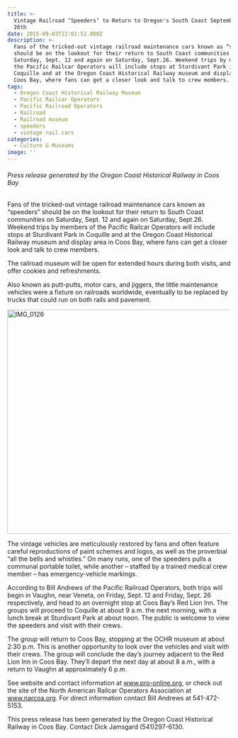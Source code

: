 ```yaml
---
title: >-
  Vintage Railroad ‘Speeders’ to Return to Oregon's South Coast September 12th &
  26th
date: 2015-09-03T22:01:52.000Z
description: >-
  Fans of the tricked-out vintage railroad maintenance cars known as “speeders”
  should be on the lookout for their return to South Coast communities on
  Saturday, Sept. 12 and again on Saturday, Sept.26. Weekend trips by members of
  the Pacific Railcar Operators will include stops at Sturdivant Park in
  Coquille and at the Oregon Coast Historical Railway museum and display area in
  Coos Bay, where fans can get a closer look and talk to crew members.
tags:
  - Oregon Coast Historical Railway Museum
  - Pacific Railcar Operators
  - Pacific Railroad Operators
  - Railroad
  - Railroad museum
  - speeders
  - vintage rail cars
categories:
  - Culture & Museums
image: ''
---
```

###### Press release generated by the Oregon Coast Historical Railway in Coos Bay

Fans of the tricked-out vintage railroad maintenance cars known as “speeders” should be on the lookout for their return to South Coast communities on Saturday, Sept. 12 and again on Saturday, Sept.26. Weekend trips by members of the Pacific Railcar Operators will include stops at Sturdivant Park in Coquille and at the Oregon Coast Historical Railway museum and display area in Coos Bay, where fans can get a closer look and talk to crew members.

The railroad museum will be open for extended hours during both visits, and offer cookies and refreshments.

Also known as putt-putts, motor cars, and jiggers, the little maintenance vehicles were a fixture on railroads worldwide, eventually to be replaced by trucks that could run on both rails and pavement.

<img class="aligncenter size-large wp-image-67442" src="/wp-content/uploads/2015/09/IMG_0126-e1441317438302-674x506.jpg" alt="IMG_0126" width="674" height="506" srcset="/wp-content/uploads/2015/09/IMG_0126-e1441317438302-674x506.jpg 674w, /wp-content/uploads/2015/09/IMG_0126-e1441317438302-177x133.jpg 177w" sizes="(max-width: 674px) 100vw, 674px" />

The vintage vehicles are meticulously restored by fans and often feature careful reproductions of paint schemes and logos, as well as the proverbial “all the bells and whistles.” On many runs, one of the speeders pulls a communal portable toilet, while another – staffed by a trained medical crew member – has emergency-vehicle markings.

According to Bill Andrews of the Pacific Railroad Operators, both trips will begin in Vaughn, near Veneta, on Friday, Sept. 12 and Friday, Sept. 26 respectively, and head to an overnight stop at Coos Bay’s Red Lion Inn. The groups will proceed to Coquille at about 9 a.m. the next morning, with a lunch break at Sturdivant Park at about noon. The public is welcome to view the speeders and visit with their crews.

The group will return to Coos Bay, stopping at the OCHR museum at about 2:30 p.m. This is another opportunity to look over the vehicles and visit with their crews. The group will conclude the day’s journey adjacent to the Red Lion Inn in Coos Bay. They’ll depart the next day at about 8 a.m., with a return to Vaughn at approximately 6 p.m.

See website and contact information at www.pro-online.org, or check out the site of the North American Railcar Operators Association at www.narcoa.org. For direct information contact Bill Andrews at 541-472-5153.

This press release has been generated by the Oregon Coast Historical Railway in Coos Bay. Contact Dick Jamsgard (541)297-6130.
